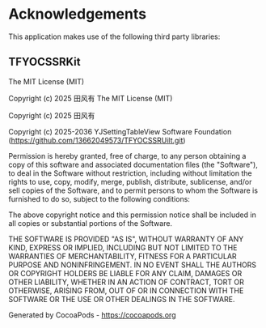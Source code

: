 # Acknowledgements
This application makes use of the following third party libraries:

## TFYOCSSRKit


The MIT License (MIT)

Copyright (c) 2025 田风有 The MIT License (MIT)

Copyright (c) 2025 田风有

Copyright (c) 2025-2036 YJSettingTableView Software Foundation (https://github.com/13662049573/TFYOCSSRUilt.git)

Permission is hereby granted, free of charge, to any person obtaining a copy
of this software and associated documentation files (the "Software"), to deal
in the Software without restriction, including without limitation the rights
to use, copy, modify, merge, publish, distribute, sublicense, and/or sell
copies of the Software, and to permit persons to whom the Software is
furnished to do so, subject to the following conditions:

The above copyright notice and this permission notice shall be included in
all copies or substantial portions of the Software.

THE SOFTWARE IS PROVIDED "AS IS", WITHOUT WARRANTY OF ANY KIND, EXPRESS OR
IMPLIED, INCLUDING BUT NOT LIMITED TO THE WARRANTIES OF MERCHANTABILITY,
FITNESS FOR A PARTICULAR PURPOSE AND NONINFRINGEMENT. IN NO EVENT SHALL THE
AUTHORS OR COPYRIGHT HOLDERS BE LIABLE FOR ANY CLAIM, DAMAGES OR OTHER
LIABILITY, WHETHER IN AN ACTION OF CONTRACT, TORT OR OTHERWISE, ARISING FROM,
OUT OF OR IN CONNECTION WITH THE SOFTWARE OR THE USE OR OTHER DEALINGS IN
THE SOFTWARE.

Generated by CocoaPods - https://cocoapods.org
